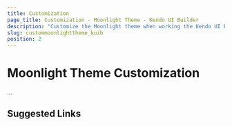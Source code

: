 ```yaml
---
title: Customization
page_title: Customization - Moonlight Theme - Kendo UI Builder
description: "Customize the Moonlight theme when working the Kendo UI Builder tool for creating and managing Angular and AngularJS-based web applications."
slug: custommoonlighttheme_kuib
position: 2
---
```


# Moonlight Theme Customization

...

## Suggested Links
